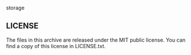 storage

LICENSE
-------

The files in this archive are released under the MIT public license.
You can find a copy of this license in LICENSE.txt.
